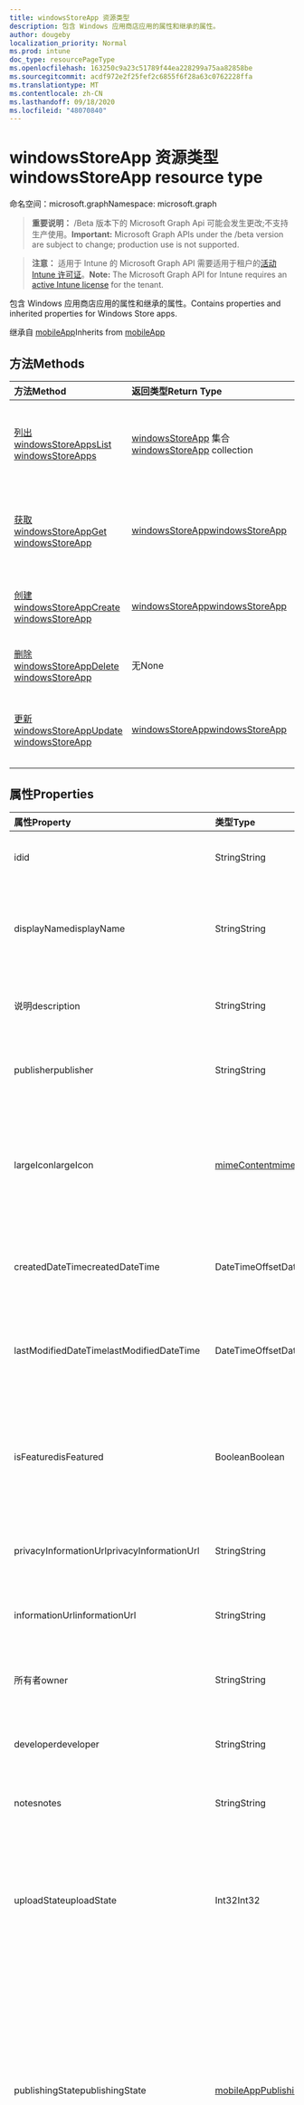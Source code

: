 ```yaml
---
title: windowsStoreApp 资源类型
description: 包含 Windows 应用商店应用的属性和继承的属性。
author: dougeby
localization_priority: Normal
ms.prod: intune
doc_type: resourcePageType
ms.openlocfilehash: 163250c9a23c51789f44ea228299a75aa82858be
ms.sourcegitcommit: acdf972e2f25fef2c6855f6f28a63c0762228ffa
ms.translationtype: MT
ms.contentlocale: zh-CN
ms.lasthandoff: 09/18/2020
ms.locfileid: "48070840"
---
```

# <a name="windowsstoreapp-resource-type"></a><span data-ttu-id="100e9-103">windowsStoreApp 资源类型</span><span class="sxs-lookup"><span data-stu-id="100e9-103">windowsStoreApp resource type</span></span>

<span data-ttu-id="100e9-104">命名空间：microsoft.graph</span><span class="sxs-lookup"><span data-stu-id="100e9-104">Namespace: microsoft.graph</span></span>

> <span data-ttu-id="100e9-105">**重要说明：** /Beta 版本下的 Microsoft Graph Api 可能会发生更改;不支持生产使用。</span><span class="sxs-lookup"><span data-stu-id="100e9-105">**Important:** Microsoft Graph APIs under the /beta version are subject to change; production use is not supported.</span></span>

> <span data-ttu-id="100e9-106">**注意：** 适用于 Intune 的 Microsoft Graph API 需要适用于租户的[活动 Intune 许可证](https://go.microsoft.com/fwlink/?linkid=839381)。</span><span class="sxs-lookup"><span data-stu-id="100e9-106">**Note:** The Microsoft Graph API for Intune requires an [active Intune license](https://go.microsoft.com/fwlink/?linkid=839381) for the tenant.</span></span>

<span data-ttu-id="100e9-107">包含 Windows 应用商店应用的属性和继承的属性。</span><span class="sxs-lookup"><span data-stu-id="100e9-107">Contains properties and inherited properties for Windows Store apps.</span></span>


<span data-ttu-id="100e9-108">继承自 [mobileApp](../resources/intune-shared-mobileapp.md)</span><span class="sxs-lookup"><span data-stu-id="100e9-108">Inherits from [mobileApp](../resources/intune-shared-mobileapp.md)</span></span>

## <a name="methods"></a><span data-ttu-id="100e9-109">方法</span><span class="sxs-lookup"><span data-stu-id="100e9-109">Methods</span></span>
|<span data-ttu-id="100e9-110">方法</span><span class="sxs-lookup"><span data-stu-id="100e9-110">Method</span></span>|<span data-ttu-id="100e9-111">返回类型</span><span class="sxs-lookup"><span data-stu-id="100e9-111">Return Type</span></span>|<span data-ttu-id="100e9-112">说明</span><span class="sxs-lookup"><span data-stu-id="100e9-112">Description</span></span>|
|:---|:---|:---|
|[<span data-ttu-id="100e9-113">列出 windowsStoreApps</span><span class="sxs-lookup"><span data-stu-id="100e9-113">List windowsStoreApps</span></span>](../api/intune-apps-windowsstoreapp-list.md)|<span data-ttu-id="100e9-114">[windowsStoreApp](../resources/intune-apps-windowsstoreapp.md) 集合</span><span class="sxs-lookup"><span data-stu-id="100e9-114">[windowsStoreApp](../resources/intune-apps-windowsstoreapp.md) collection</span></span>|<span data-ttu-id="100e9-115">列出 [windowsStoreApp](../resources/intune-apps-windowsstoreapp.md) 对象的属性和关系。</span><span class="sxs-lookup"><span data-stu-id="100e9-115">List properties and relationships of the [windowsStoreApp](../resources/intune-apps-windowsstoreapp.md) objects.</span></span>|
|[<span data-ttu-id="100e9-116">获取 windowsStoreApp</span><span class="sxs-lookup"><span data-stu-id="100e9-116">Get windowsStoreApp</span></span>](../api/intune-apps-windowsstoreapp-get.md)|[<span data-ttu-id="100e9-117">windowsStoreApp</span><span class="sxs-lookup"><span data-stu-id="100e9-117">windowsStoreApp</span></span>](../resources/intune-apps-windowsstoreapp.md)|<span data-ttu-id="100e9-118">读取 [windowsStoreApp](../resources/intune-apps-windowsstoreapp.md) 对象的属性和关系。</span><span class="sxs-lookup"><span data-stu-id="100e9-118">Read properties and relationships of the [windowsStoreApp](../resources/intune-apps-windowsstoreapp.md) object.</span></span>|
|[<span data-ttu-id="100e9-119">创建 windowsStoreApp</span><span class="sxs-lookup"><span data-stu-id="100e9-119">Create windowsStoreApp</span></span>](../api/intune-apps-windowsstoreapp-create.md)|[<span data-ttu-id="100e9-120">windowsStoreApp</span><span class="sxs-lookup"><span data-stu-id="100e9-120">windowsStoreApp</span></span>](../resources/intune-apps-windowsstoreapp.md)|<span data-ttu-id="100e9-121">创建新的 [windowsStoreApp](../resources/intune-apps-windowsstoreapp.md) 对象。</span><span class="sxs-lookup"><span data-stu-id="100e9-121">Create a new [windowsStoreApp](../resources/intune-apps-windowsstoreapp.md) object.</span></span>|
|[<span data-ttu-id="100e9-122">删除 windowsStoreApp</span><span class="sxs-lookup"><span data-stu-id="100e9-122">Delete windowsStoreApp</span></span>](../api/intune-apps-windowsstoreapp-delete.md)|<span data-ttu-id="100e9-123">无</span><span class="sxs-lookup"><span data-stu-id="100e9-123">None</span></span>|<span data-ttu-id="100e9-124">删除 [windowsStoreApp](../resources/intune-apps-windowsstoreapp.md)。</span><span class="sxs-lookup"><span data-stu-id="100e9-124">Deletes a [windowsStoreApp](../resources/intune-apps-windowsstoreapp.md).</span></span>|
|[<span data-ttu-id="100e9-125">更新 windowsStoreApp</span><span class="sxs-lookup"><span data-stu-id="100e9-125">Update windowsStoreApp</span></span>](../api/intune-apps-windowsstoreapp-update.md)|[<span data-ttu-id="100e9-126">windowsStoreApp</span><span class="sxs-lookup"><span data-stu-id="100e9-126">windowsStoreApp</span></span>](../resources/intune-apps-windowsstoreapp.md)|<span data-ttu-id="100e9-127">更新 [windowsStoreApp](../resources/intune-apps-windowsstoreapp.md) 对象的属性。</span><span class="sxs-lookup"><span data-stu-id="100e9-127">Update the properties of a [windowsStoreApp](../resources/intune-apps-windowsstoreapp.md) object.</span></span>|

## <a name="properties"></a><span data-ttu-id="100e9-128">属性</span><span class="sxs-lookup"><span data-stu-id="100e9-128">Properties</span></span>
|<span data-ttu-id="100e9-129">属性</span><span class="sxs-lookup"><span data-stu-id="100e9-129">Property</span></span>|<span data-ttu-id="100e9-130">类型</span><span class="sxs-lookup"><span data-stu-id="100e9-130">Type</span></span>|<span data-ttu-id="100e9-131">说明</span><span class="sxs-lookup"><span data-stu-id="100e9-131">Description</span></span>|
|:---|:---|:---|
|<span data-ttu-id="100e9-132">id</span><span class="sxs-lookup"><span data-stu-id="100e9-132">id</span></span>|<span data-ttu-id="100e9-133">String</span><span class="sxs-lookup"><span data-stu-id="100e9-133">String</span></span>|<span data-ttu-id="100e9-134">实体的键。</span><span class="sxs-lookup"><span data-stu-id="100e9-134">Key of the entity.</span></span> <span data-ttu-id="100e9-135">继承自 [mobileApp](../resources/intune-shared-mobileapp.md)</span><span class="sxs-lookup"><span data-stu-id="100e9-135">Inherited from [mobileApp](../resources/intune-shared-mobileapp.md)</span></span>|
|<span data-ttu-id="100e9-136">displayName</span><span class="sxs-lookup"><span data-stu-id="100e9-136">displayName</span></span>|<span data-ttu-id="100e9-137">String</span><span class="sxs-lookup"><span data-stu-id="100e9-137">String</span></span>|<span data-ttu-id="100e9-138">管理员提供或导入的应用标题。</span><span class="sxs-lookup"><span data-stu-id="100e9-138">The admin provided or imported title of the app.</span></span> <span data-ttu-id="100e9-139">继承自 [mobileApp](../resources/intune-shared-mobileapp.md)</span><span class="sxs-lookup"><span data-stu-id="100e9-139">Inherited from [mobileApp](../resources/intune-shared-mobileapp.md)</span></span>|
|<span data-ttu-id="100e9-140">说明</span><span class="sxs-lookup"><span data-stu-id="100e9-140">description</span></span>|<span data-ttu-id="100e9-141">String</span><span class="sxs-lookup"><span data-stu-id="100e9-141">String</span></span>|<span data-ttu-id="100e9-142">应用的说明。</span><span class="sxs-lookup"><span data-stu-id="100e9-142">The description of the app.</span></span> <span data-ttu-id="100e9-143">继承自 [mobileApp](../resources/intune-shared-mobileapp.md)</span><span class="sxs-lookup"><span data-stu-id="100e9-143">Inherited from [mobileApp](../resources/intune-shared-mobileapp.md)</span></span>|
|<span data-ttu-id="100e9-144">publisher</span><span class="sxs-lookup"><span data-stu-id="100e9-144">publisher</span></span>|<span data-ttu-id="100e9-145">String</span><span class="sxs-lookup"><span data-stu-id="100e9-145">String</span></span>|<span data-ttu-id="100e9-146">应用的发布者。</span><span class="sxs-lookup"><span data-stu-id="100e9-146">The publisher of the app.</span></span> <span data-ttu-id="100e9-147">继承自 [mobileApp](../resources/intune-shared-mobileapp.md)</span><span class="sxs-lookup"><span data-stu-id="100e9-147">Inherited from [mobileApp](../resources/intune-shared-mobileapp.md)</span></span>|
|<span data-ttu-id="100e9-148">largeIcon</span><span class="sxs-lookup"><span data-stu-id="100e9-148">largeIcon</span></span>|[<span data-ttu-id="100e9-149">mimeContent</span><span class="sxs-lookup"><span data-stu-id="100e9-149">mimeContent</span></span>](../resources/intune-shared-mimecontent.md)|<span data-ttu-id="100e9-150">要显示在应用详细信息中并用于图标上传的大图标。</span><span class="sxs-lookup"><span data-stu-id="100e9-150">The large icon, to be displayed in the app details and used for upload of the icon.</span></span> <span data-ttu-id="100e9-151">继承自 [mobileApp](../resources/intune-shared-mobileapp.md)</span><span class="sxs-lookup"><span data-stu-id="100e9-151">Inherited from [mobileApp](../resources/intune-shared-mobileapp.md)</span></span>|
|<span data-ttu-id="100e9-152">createdDateTime</span><span class="sxs-lookup"><span data-stu-id="100e9-152">createdDateTime</span></span>|<span data-ttu-id="100e9-153">DateTimeOffset</span><span class="sxs-lookup"><span data-stu-id="100e9-153">DateTimeOffset</span></span>|<span data-ttu-id="100e9-154">创建应用的日期和时间。</span><span class="sxs-lookup"><span data-stu-id="100e9-154">The date and time the app was created.</span></span> <span data-ttu-id="100e9-155">继承自 [mobileApp](../resources/intune-shared-mobileapp.md)</span><span class="sxs-lookup"><span data-stu-id="100e9-155">Inherited from [mobileApp](../resources/intune-shared-mobileapp.md)</span></span>|
|<span data-ttu-id="100e9-156">lastModifiedDateTime</span><span class="sxs-lookup"><span data-stu-id="100e9-156">lastModifiedDateTime</span></span>|<span data-ttu-id="100e9-157">DateTimeOffset</span><span class="sxs-lookup"><span data-stu-id="100e9-157">DateTimeOffset</span></span>|<span data-ttu-id="100e9-158">上次修改应用的日期和时间。</span><span class="sxs-lookup"><span data-stu-id="100e9-158">The date and time the app was last modified.</span></span> <span data-ttu-id="100e9-159">继承自 [mobileApp](../resources/intune-shared-mobileapp.md)</span><span class="sxs-lookup"><span data-stu-id="100e9-159">Inherited from [mobileApp](../resources/intune-shared-mobileapp.md)</span></span>|
|<span data-ttu-id="100e9-160">isFeatured</span><span class="sxs-lookup"><span data-stu-id="100e9-160">isFeatured</span></span>|<span data-ttu-id="100e9-161">Boolean</span><span class="sxs-lookup"><span data-stu-id="100e9-161">Boolean</span></span>|<span data-ttu-id="100e9-162">指示应用是否被管理员标记为特色的值。继承自 [mobileApp](../resources/intune-shared-mobileapp.md)</span><span class="sxs-lookup"><span data-stu-id="100e9-162">The value indicating whether the app is marked as featured by the admin. Inherited from [mobileApp](../resources/intune-shared-mobileapp.md)</span></span>|
|<span data-ttu-id="100e9-163">privacyInformationUrl</span><span class="sxs-lookup"><span data-stu-id="100e9-163">privacyInformationUrl</span></span>|<span data-ttu-id="100e9-164">String</span><span class="sxs-lookup"><span data-stu-id="100e9-164">String</span></span>|<span data-ttu-id="100e9-165">隐私声明 URL。</span><span class="sxs-lookup"><span data-stu-id="100e9-165">The privacy statement Url.</span></span> <span data-ttu-id="100e9-166">继承自 [mobileApp](../resources/intune-shared-mobileapp.md)</span><span class="sxs-lookup"><span data-stu-id="100e9-166">Inherited from [mobileApp](../resources/intune-shared-mobileapp.md)</span></span>|
|<span data-ttu-id="100e9-167">informationUrl</span><span class="sxs-lookup"><span data-stu-id="100e9-167">informationUrl</span></span>|<span data-ttu-id="100e9-168">String</span><span class="sxs-lookup"><span data-stu-id="100e9-168">String</span></span>|<span data-ttu-id="100e9-169">详细信息 URL。</span><span class="sxs-lookup"><span data-stu-id="100e9-169">The more information Url.</span></span> <span data-ttu-id="100e9-170">继承自 [mobileApp](../resources/intune-shared-mobileapp.md)</span><span class="sxs-lookup"><span data-stu-id="100e9-170">Inherited from [mobileApp](../resources/intune-shared-mobileapp.md)</span></span>|
|<span data-ttu-id="100e9-171">所有者</span><span class="sxs-lookup"><span data-stu-id="100e9-171">owner</span></span>|<span data-ttu-id="100e9-172">String</span><span class="sxs-lookup"><span data-stu-id="100e9-172">String</span></span>|<span data-ttu-id="100e9-173">应用的所有者。</span><span class="sxs-lookup"><span data-stu-id="100e9-173">The owner of the app.</span></span> <span data-ttu-id="100e9-174">继承自 [mobileApp](../resources/intune-shared-mobileapp.md)</span><span class="sxs-lookup"><span data-stu-id="100e9-174">Inherited from [mobileApp](../resources/intune-shared-mobileapp.md)</span></span>|
|<span data-ttu-id="100e9-175">developer</span><span class="sxs-lookup"><span data-stu-id="100e9-175">developer</span></span>|<span data-ttu-id="100e9-176">String</span><span class="sxs-lookup"><span data-stu-id="100e9-176">String</span></span>|<span data-ttu-id="100e9-177">应用的开发者。</span><span class="sxs-lookup"><span data-stu-id="100e9-177">The developer of the app.</span></span> <span data-ttu-id="100e9-178">继承自 [mobileApp](../resources/intune-shared-mobileapp.md)</span><span class="sxs-lookup"><span data-stu-id="100e9-178">Inherited from [mobileApp](../resources/intune-shared-mobileapp.md)</span></span>|
|<span data-ttu-id="100e9-179">notes</span><span class="sxs-lookup"><span data-stu-id="100e9-179">notes</span></span>|<span data-ttu-id="100e9-180">String</span><span class="sxs-lookup"><span data-stu-id="100e9-180">String</span></span>|<span data-ttu-id="100e9-181">应用的备注。</span><span class="sxs-lookup"><span data-stu-id="100e9-181">Notes for the app.</span></span> <span data-ttu-id="100e9-182">继承自 [mobileApp](../resources/intune-shared-mobileapp.md)</span><span class="sxs-lookup"><span data-stu-id="100e9-182">Inherited from [mobileApp](../resources/intune-shared-mobileapp.md)</span></span>|
|<span data-ttu-id="100e9-183">uploadState</span><span class="sxs-lookup"><span data-stu-id="100e9-183">uploadState</span></span>|<span data-ttu-id="100e9-184">Int32</span><span class="sxs-lookup"><span data-stu-id="100e9-184">Int32</span></span>|<span data-ttu-id="100e9-185">上载状态。</span><span class="sxs-lookup"><span data-stu-id="100e9-185">The upload state.</span></span> <span data-ttu-id="100e9-186">可能的值包括： 0- `Not Ready` 、1- `Ready` 、2- `Processing` 。</span><span class="sxs-lookup"><span data-stu-id="100e9-186">Possible values are: 0 - `Not Ready`, 1 - `Ready`, 2 - `Processing`.</span></span> <span data-ttu-id="100e9-187">继承自 [mobileApp](../resources/intune-shared-mobileapp.md)</span><span class="sxs-lookup"><span data-stu-id="100e9-187">Inherited from [mobileApp](../resources/intune-shared-mobileapp.md)</span></span>|
|<span data-ttu-id="100e9-188">publishingState</span><span class="sxs-lookup"><span data-stu-id="100e9-188">publishingState</span></span>|[<span data-ttu-id="100e9-189">mobileAppPublishingState</span><span class="sxs-lookup"><span data-stu-id="100e9-189">mobileAppPublishingState</span></span>](../resources/intune-apps-mobileapppublishingstate.md)|<span data-ttu-id="100e9-190">应用的发布状态。</span><span class="sxs-lookup"><span data-stu-id="100e9-190">The publishing state for the app.</span></span> <span data-ttu-id="100e9-191">除非应用已发布，否则无法分配应用。</span><span class="sxs-lookup"><span data-stu-id="100e9-191">The app cannot be assigned unless the app is published.</span></span> <span data-ttu-id="100e9-192">继承自 [mobileApp](../resources/intune-shared-mobileapp.md)。</span><span class="sxs-lookup"><span data-stu-id="100e9-192">Inherited from [mobileApp](../resources/intune-shared-mobileapp.md).</span></span> <span data-ttu-id="100e9-193">可取值为：`notPublished`、`processing`、`published`。</span><span class="sxs-lookup"><span data-stu-id="100e9-193">Possible values are: `notPublished`, `processing`, `published`.</span></span>|
|<span data-ttu-id="100e9-194">isAssigned</span><span class="sxs-lookup"><span data-stu-id="100e9-194">isAssigned</span></span>|<span data-ttu-id="100e9-195">Boolean</span><span class="sxs-lookup"><span data-stu-id="100e9-195">Boolean</span></span>|<span data-ttu-id="100e9-196">指示是否至少向一个组分配了应用程序的值。</span><span class="sxs-lookup"><span data-stu-id="100e9-196">The value indicating whether the app is assigned to at least one group.</span></span> <span data-ttu-id="100e9-197">继承自 [mobileApp](../resources/intune-shared-mobileapp.md)</span><span class="sxs-lookup"><span data-stu-id="100e9-197">Inherited from [mobileApp](../resources/intune-shared-mobileapp.md)</span></span>|
|<span data-ttu-id="100e9-198">roleScopeTagIds</span><span class="sxs-lookup"><span data-stu-id="100e9-198">roleScopeTagIds</span></span>|<span data-ttu-id="100e9-199">String 集合</span><span class="sxs-lookup"><span data-stu-id="100e9-199">String collection</span></span>|<span data-ttu-id="100e9-200">此移动应用的作用域标记 id 列表。</span><span class="sxs-lookup"><span data-stu-id="100e9-200">List of scope tag ids for this mobile app.</span></span> <span data-ttu-id="100e9-201">继承自 [mobileApp](../resources/intune-shared-mobileapp.md)</span><span class="sxs-lookup"><span data-stu-id="100e9-201">Inherited from [mobileApp](../resources/intune-shared-mobileapp.md)</span></span>|
|<span data-ttu-id="100e9-202">dependentAppCount</span><span class="sxs-lookup"><span data-stu-id="100e9-202">dependentAppCount</span></span>|<span data-ttu-id="100e9-203">Int32</span><span class="sxs-lookup"><span data-stu-id="100e9-203">Int32</span></span>|<span data-ttu-id="100e9-204">子应用程序的依赖项总数。</span><span class="sxs-lookup"><span data-stu-id="100e9-204">The total number of dependencies the child app has.</span></span> <span data-ttu-id="100e9-205">继承自 [mobileApp](../resources/intune-shared-mobileapp.md)</span><span class="sxs-lookup"><span data-stu-id="100e9-205">Inherited from [mobileApp](../resources/intune-shared-mobileapp.md)</span></span>|
|<span data-ttu-id="100e9-206">supersedingAppCount</span><span class="sxs-lookup"><span data-stu-id="100e9-206">supersedingAppCount</span></span>|<span data-ttu-id="100e9-207">Int32</span><span class="sxs-lookup"><span data-stu-id="100e9-207">Int32</span></span>|<span data-ttu-id="100e9-208">此应用程序直接或间接取代的应用程序总数量。</span><span class="sxs-lookup"><span data-stu-id="100e9-208">The total number of apps this app directly or indirectly supersedes.</span></span> <span data-ttu-id="100e9-209">继承自 [mobileApp](../resources/intune-shared-mobileapp.md)</span><span class="sxs-lookup"><span data-stu-id="100e9-209">Inherited from [mobileApp](../resources/intune-shared-mobileapp.md)</span></span>|
|<span data-ttu-id="100e9-210">supersededAppCount</span><span class="sxs-lookup"><span data-stu-id="100e9-210">supersededAppCount</span></span>|<span data-ttu-id="100e9-211">Int32</span><span class="sxs-lookup"><span data-stu-id="100e9-211">Int32</span></span>|<span data-ttu-id="100e9-212">此应用程序直接或间接取代的应用程序总数量。</span><span class="sxs-lookup"><span data-stu-id="100e9-212">The total number of apps this app is directly or indirectly superseded by.</span></span> <span data-ttu-id="100e9-213">继承自 [mobileApp](../resources/intune-shared-mobileapp.md)</span><span class="sxs-lookup"><span data-stu-id="100e9-213">Inherited from [mobileApp](../resources/intune-shared-mobileapp.md)</span></span>|
|<span data-ttu-id="100e9-214">appStoreUrl</span><span class="sxs-lookup"><span data-stu-id="100e9-214">appStoreUrl</span></span>|<span data-ttu-id="100e9-215">String</span><span class="sxs-lookup"><span data-stu-id="100e9-215">String</span></span>|<span data-ttu-id="100e9-216">Windows 应用商店 URL。</span><span class="sxs-lookup"><span data-stu-id="100e9-216">The Windows app store URL.</span></span>|

## <a name="relationships"></a><span data-ttu-id="100e9-217">关系</span><span class="sxs-lookup"><span data-stu-id="100e9-217">Relationships</span></span>
|<span data-ttu-id="100e9-218">关系</span><span class="sxs-lookup"><span data-stu-id="100e9-218">Relationship</span></span>|<span data-ttu-id="100e9-219">类型</span><span class="sxs-lookup"><span data-stu-id="100e9-219">Type</span></span>|<span data-ttu-id="100e9-220">说明</span><span class="sxs-lookup"><span data-stu-id="100e9-220">Description</span></span>|
|:---|:---|:---|
|<span data-ttu-id="100e9-221">categories</span><span class="sxs-lookup"><span data-stu-id="100e9-221">categories</span></span>|<span data-ttu-id="100e9-222">[mobileAppCategory](../resources/intune-apps-mobileappcategory.md) 集合</span><span class="sxs-lookup"><span data-stu-id="100e9-222">[mobileAppCategory](../resources/intune-apps-mobileappcategory.md) collection</span></span>|<span data-ttu-id="100e9-223">此应用的类别列表。</span><span class="sxs-lookup"><span data-stu-id="100e9-223">The list of categories for this app.</span></span> <span data-ttu-id="100e9-224">继承自 [mobileApp](../resources/intune-shared-mobileapp.md)</span><span class="sxs-lookup"><span data-stu-id="100e9-224">Inherited from [mobileApp](../resources/intune-shared-mobileapp.md)</span></span>|
|<span data-ttu-id="100e9-225">assignments</span><span class="sxs-lookup"><span data-stu-id="100e9-225">assignments</span></span>|<span data-ttu-id="100e9-226">[mobileAppAssignment](../resources/intune-apps-mobileappassignment.md) 集合</span><span class="sxs-lookup"><span data-stu-id="100e9-226">[mobileAppAssignment](../resources/intune-apps-mobileappassignment.md) collection</span></span>|<span data-ttu-id="100e9-227">此移动应用的组分配的列表。</span><span class="sxs-lookup"><span data-stu-id="100e9-227">The list of group assignments for this mobile app.</span></span> <span data-ttu-id="100e9-228">继承自 [mobileApp](../resources/intune-shared-mobileapp.md)</span><span class="sxs-lookup"><span data-stu-id="100e9-228">Inherited from [mobileApp](../resources/intune-shared-mobileapp.md)</span></span>|
|<span data-ttu-id="100e9-229">installSummary</span><span class="sxs-lookup"><span data-stu-id="100e9-229">installSummary</span></span>|[<span data-ttu-id="100e9-230">mobileAppInstallSummary</span><span class="sxs-lookup"><span data-stu-id="100e9-230">mobileAppInstallSummary</span></span>](../resources/intune-apps-mobileappinstallsummary.md)|<span data-ttu-id="100e9-231">移动应用安装摘要。</span><span class="sxs-lookup"><span data-stu-id="100e9-231">Mobile App Install Summary.</span></span> <span data-ttu-id="100e9-232">继承自 [mobileApp](../resources/intune-shared-mobileapp.md)</span><span class="sxs-lookup"><span data-stu-id="100e9-232">Inherited from [mobileApp](../resources/intune-shared-mobileapp.md)</span></span>|
|<span data-ttu-id="100e9-233">deviceStatuses</span><span class="sxs-lookup"><span data-stu-id="100e9-233">deviceStatuses</span></span>|<span data-ttu-id="100e9-234">[mobileAppInstallStatus](../resources/intune-apps-mobileappinstallstatus.md) 集合</span><span class="sxs-lookup"><span data-stu-id="100e9-234">[mobileAppInstallStatus](../resources/intune-apps-mobileappinstallstatus.md) collection</span></span>|<span data-ttu-id="100e9-235">此移动应用程序的安装状态列表。</span><span class="sxs-lookup"><span data-stu-id="100e9-235">The list of installation states for this mobile app.</span></span> <span data-ttu-id="100e9-236">继承自 [mobileApp](../resources/intune-shared-mobileapp.md)</span><span class="sxs-lookup"><span data-stu-id="100e9-236">Inherited from [mobileApp](../resources/intune-shared-mobileapp.md)</span></span>|
|<span data-ttu-id="100e9-237">userStatuses</span><span class="sxs-lookup"><span data-stu-id="100e9-237">userStatuses</span></span>|<span data-ttu-id="100e9-238">[userAppInstallStatus](../resources/intune-apps-userappinstallstatus.md) 集合</span><span class="sxs-lookup"><span data-stu-id="100e9-238">[userAppInstallStatus](../resources/intune-apps-userappinstallstatus.md) collection</span></span>|<span data-ttu-id="100e9-239">此移动应用程序的安装状态列表。</span><span class="sxs-lookup"><span data-stu-id="100e9-239">The list of installation states for this mobile app.</span></span> <span data-ttu-id="100e9-240">继承自 [mobileApp](../resources/intune-shared-mobileapp.md)</span><span class="sxs-lookup"><span data-stu-id="100e9-240">Inherited from [mobileApp](../resources/intune-shared-mobileapp.md)</span></span>|
|<span data-ttu-id="100e9-241">相互</span><span class="sxs-lookup"><span data-stu-id="100e9-241">relationships</span></span>|<span data-ttu-id="100e9-242">[mobileAppRelationship](../resources/intune-apps-mobileapprelationship.md) 集合</span><span class="sxs-lookup"><span data-stu-id="100e9-242">[mobileAppRelationship](../resources/intune-apps-mobileapprelationship.md) collection</span></span>|<span data-ttu-id="100e9-243">此应用程序的直接关系集。</span><span class="sxs-lookup"><span data-stu-id="100e9-243">The set of direct relationships for this app.</span></span> <span data-ttu-id="100e9-244">继承自 [mobileApp](../resources/intune-shared-mobileapp.md)</span><span class="sxs-lookup"><span data-stu-id="100e9-244">Inherited from [mobileApp](../resources/intune-shared-mobileapp.md)</span></span>|

## <a name="json-representation"></a><span data-ttu-id="100e9-245">JSON 表示形式</span><span class="sxs-lookup"><span data-stu-id="100e9-245">JSON Representation</span></span>
<span data-ttu-id="100e9-246">下面是资源的 JSON 表示形式。</span><span class="sxs-lookup"><span data-stu-id="100e9-246">Here is a JSON representation of the resource.</span></span>
<!-- {
  "blockType": "resource",
  "keyProperty": "id",
  "@odata.type": "microsoft.graph.windowsStoreApp"
}
-->
``` json
{
  "@odata.type": "#microsoft.graph.windowsStoreApp",
  "id": "String (identifier)",
  "displayName": "String",
  "description": "String",
  "publisher": "String",
  "largeIcon": {
    "@odata.type": "microsoft.graph.mimeContent",
    "type": "String",
    "value": "binary"
  },
  "createdDateTime": "String (timestamp)",
  "lastModifiedDateTime": "String (timestamp)",
  "isFeatured": true,
  "privacyInformationUrl": "String",
  "informationUrl": "String",
  "owner": "String",
  "developer": "String",
  "notes": "String",
  "uploadState": 1024,
  "publishingState": "String",
  "isAssigned": true,
  "roleScopeTagIds": [
    "String"
  ],
  "dependentAppCount": 1024,
  "supersedingAppCount": 1024,
  "supersededAppCount": 1024,
  "appStoreUrl": "String"
}
```






